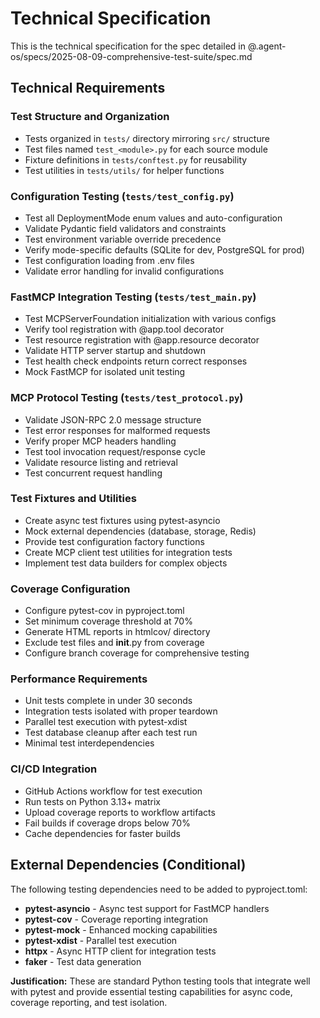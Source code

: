 # Technical Specification

This is the technical specification for the spec detailed in @.agent-os/specs/2025-08-09-comprehensive-test-suite/spec.md

## Technical Requirements

### Test Structure and Organization
- Tests organized in `tests/` directory mirroring `src/` structure
- Test files named `test_<module>.py` for each source module
- Fixture definitions in `tests/conftest.py` for reusability
- Test utilities in `tests/utils/` for helper functions

### Configuration Testing (`tests/test_config.py`)
- Test all DeploymentMode enum values and auto-configuration
- Validate Pydantic field validators and constraints
- Test environment variable override precedence
- Verify mode-specific defaults (SQLite for dev, PostgreSQL for prod)
- Test configuration loading from .env files
- Validate error handling for invalid configurations

### FastMCP Integration Testing (`tests/test_main.py`)
- Test MCPServerFoundation initialization with various configs
- Verify tool registration with @app.tool decorator
- Test resource registration with @app.resource decorator
- Validate HTTP server startup and shutdown
- Test health check endpoints return correct responses
- Mock FastMCP for isolated unit testing

### MCP Protocol Testing (`tests/test_protocol.py`)
- Validate JSON-RPC 2.0 message structure
- Test error responses for malformed requests
- Verify proper MCP headers handling
- Test tool invocation request/response cycle
- Validate resource listing and retrieval
- Test concurrent request handling

### Test Fixtures and Utilities
- Create async test fixtures using pytest-asyncio
- Mock external dependencies (database, storage, Redis)
- Provide test configuration factory functions
- Create MCP client test utilities for integration tests
- Implement test data builders for complex objects

### Coverage Configuration
- Configure pytest-cov in pyproject.toml
- Set minimum coverage threshold at 70%
- Generate HTML reports in htmlcov/ directory
- Exclude test files and __init__.py from coverage
- Configure branch coverage for comprehensive testing

### Performance Requirements
- Unit tests complete in under 30 seconds
- Integration tests isolated with proper teardown
- Parallel test execution with pytest-xdist
- Test database cleanup after each test run
- Minimal test interdependencies

### CI/CD Integration
- GitHub Actions workflow for test execution
- Run tests on Python 3.13+ matrix
- Upload coverage reports to workflow artifacts
- Fail builds if coverage drops below 70%
- Cache dependencies for faster builds

## External Dependencies (Conditional)

The following testing dependencies need to be added to pyproject.toml:

- **pytest-asyncio** - Async test support for FastMCP handlers
- **pytest-cov** - Coverage reporting integration
- **pytest-mock** - Enhanced mocking capabilities
- **pytest-xdist** - Parallel test execution
- **httpx** - Async HTTP client for integration tests
- **faker** - Test data generation

**Justification:** These are standard Python testing tools that integrate well with pytest and provide essential testing capabilities for async code, coverage reporting, and test isolation.

